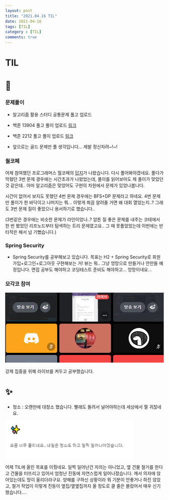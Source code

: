 ```yaml
---
layout: post
title: "2021.04.16 TIL"
date: 2021-04-16
tags: [TIL]
category : [TIL]
comments: true
---
```


# TIL

# 🎉

### 문제풀이

- 알고리즘 활용 스터디 공통문제 풀고 업로드
- 백준 13904 풀고 풀이 업로드 [링크](https://joomal.github.io//210416cp1/)
- 백준 2212 풀고 풀이 업로드 [링크](https://joomal.github.io//210416cp2/)

- 앞으로는 골드 문제만 풀 생각입니다... 제발 정신차려~!~!



### 월코페

어제 참여했던 프로그래머스 월코페의 [답지](https://prgms.tistory.com/47)가 나왔습니다. 다시 풀어봐야겠네요. 풀다가 막혔던 3번 문제 경우에는 시간초과가 나왔었는데, 풀이를 읽어보아도 제 풀이가 맞았던 것 같은데.. 아마 알고리즘은 맞았어도 구현의 차원에서 문제가 있었나봅니다.

시간이 없어서 보지도 못했던 4번 문제 경우에는 BFS+DP 문제라고 하네요. 4번 문제만 풀이가 한 바닥이고 나머지는 뭐... 이렇게 쬐끔 알려줄 거면 왜 대회 열었는지..? 그래도 3번 문제 질이 좋았으니 용서하기로 했습니다..

(3번같은 경우에는 비슷한 문제가 라인이었나..? 암튼 질 좋은 문제를 내주는 코테에서 한 번 봤었던 리프노드부터 탐색하는 트리 문제였고요.. 그 때 못풀었었는데 이번에는 반타작은 해서 넘 기뻤습니다.)



### Spring Security

- Spring Security를 공부해보고 있습니다. 목표는 H2 + Spring Security로 회원가입+로그인+로그아웃 구현해보는 거! 뷰는 뭐.. 그냥 엉망으로 만들거나 안만들 예정입니다. 면접 공부도 해야하고 코딩테스트 준비도 해야하고... 엉망이네요... 



### 모각코 참여

![image-20210417002632936](../assets/img/image-20210417002632936.png)

강제 집중을 위해 라이브를 켜두고 공부했습니다.

# ✨

- 청소 : 오랜만에 대청소 했습니다. 빨래도 돌려서 널어야하는데 세상에서 젤 귀찮네요.

![image-20210417002739495](../assets/img/image-20210417002739495.png)

어제 TIL에 올린 목표를 이뤘네요. 일찍 일어난건 자의는 아니었고, 옆 건물 철거를 한다고 건물을 터뜨리고 있어서 엄청난 진동에 자연스럽게 일어나졌습니다. 깨서 의자에 앉아있는데도 땅이 울리더라구요. 양해를 구하신 상황이라 뭐 기분이 안좋거나 하진 않았고, 철거 작업이 이렇게 진동이 옆집/옆옆집까지 올 정도로 클 줄은 몰랐어서 매우 신기했습니다....

